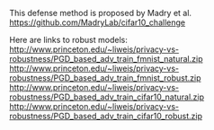 This defense method is proposed by Madry et al.
https://github.com/MadryLab/cifar10_challenge

Here are links to robust models:  
http://www.princeton.edu/~liweis/privacy-vs-robustness/PGD_based_adv_train_fmnist_natural.zip  
http://www.princeton.edu/~liweis/privacy-vs-robustness/PGD_based_adv_train_fmnist_robust.zip  
http://www.princeton.edu/~liweis/privacy-vs-robustness/PGD_based_adv_train_cifar10_natural.zip  
http://www.princeton.edu/~liweis/privacy-vs-robustness/PGD_based_adv_train_cifar10_robust.zip
